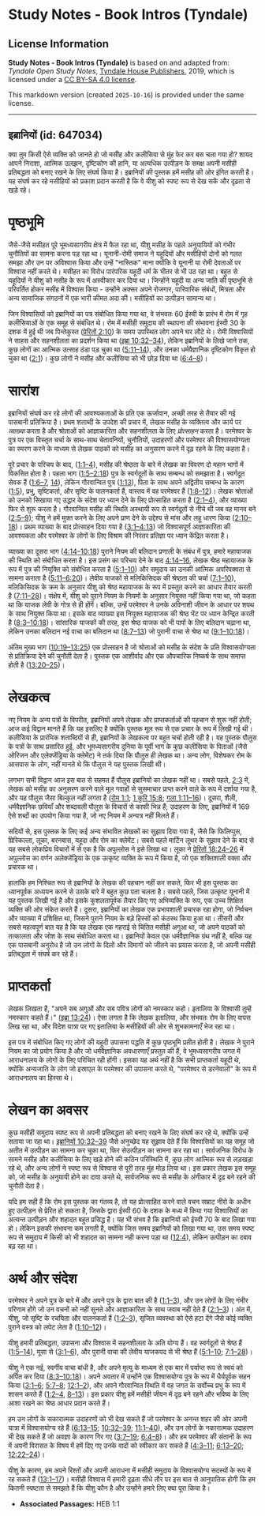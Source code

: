 # Study Notes - Book Intros (Tyndale)

## License Information

**Study Notes - Book Intros (Tyndale)** is based on and adapted from: _Tyndale Open Study Notes_, [Tyndale House Publishers](https://tyndaleopenresources.com/), 2019, which is licensed under a [CC BY-SA 4.0 license](https://creativecommons.org/licenses/by-sa/4.0/legalcode.en).

This markdown version (created `2025-10-16`) is provided under the same license.



--------------------------------

## इब्रानियों (id: 647034)

क्या तुम किसी ऐसे व्यक्ति को जानते हो जो मसीह और कलीसिया से मुंह फेर कर बस चला गया हो? शायद आपने निराशा, आत्मिक उलझन, दृष्टिकोण की हानि, या अत्यधिक उत्पीड़न के समक्ष अपनी मसीही प्रतिबद्धता को बनाए रखने के लिए संघर्ष किया है। इब्रानियों की पुस्तक हमें मसीह की ओर इंगित करती है। यह संघर्ष कर रहे मसीहियों को प्रकाश प्रदान करती है कि वे यीशु को स्पष्ट रूप से देख सकें और दृढ़ता से खड़े रहे।

पृष्ठभूमि
=========

जैसे\-जैसे मसीहत पूरे भूमध्यसागरीय क्षेत्र में फैल रहा था, यीशु मसीह के पहले अनुयायियों को गंभीर चुनौतियों का सामना करना पड़ रहा था। यूनानी\-रोमी समाज ने यहूदियों और मसीहियों दोनों को गलत समझा और उन पर अविश्वास किया और उन्हें "नास्तिक" माना क्योंकि वे यूनानी या रोमी देवताओं पर विश्वास नहीं करते थे। मसीहत का विरोध पारंपरिक यहूदी धर्म के भीतर से भी उठ रहा था। बहुत से यहूदियों ने यीशु को मसीह के रूप में अस्वीकार कर दिया था। जिन्होंने यहूदी या अन्य जाति की पृष्ठभूमि से परिवर्तित होकर मसीह में विश्वास किया \- उन्होंने अक्सर अपने रोजगार, पारिवारिक संबंधों, मित्रता और अन्य सामाजिक संगठनों में एक भारी कीमत अदा की। मसीहियों का उत्पीड़न सामान्य था।

जिन विश्वासियों को इब्रानियों का पत्र संबोधित किया गया था, वे संभवतः 60 ईस्वी के प्रारंभ में रोम में गृह कलीसियाओं के एक समूह से संबंधित थे। रोम में मसीही समुदाय की स्थापना की संभावना ईस्वी 30 के दशक में हुई थी जब पिन्तेकुस्त ([प्रेरितों 2:10](https://ref.ly/Acts2:10)) के समय उपस्थित लोग अपने घर लौटे थे। रोमी विश्वासियों ने साहस और सहनशीलता का प्रदर्शन किया था ([इब्रा 10:32–34](https://ref.ly/Heb10:32-Heb10:34)), लेकिन इब्रानियों के लिखे जाने तक, कुछ लोगों का आत्मिक उत्साह ठंडा पड़ चुका था ([5:11–14](https://ref.ly/Heb5:11-Heb5:14)), और उनका धर्मवैज्ञानिक दृष्टिकोण विकृत हो चुका था ([2:1](https://ref.ly/Heb2:1))। कुछ लोगों ने मसीह और कलीसिया को भी छोड़ दिया था ([6:4–8](https://ref.ly/Heb6:4-Heb6:8))।

सारांश
======

इब्रानियों संघर्ष कर रहे लोगों की आवश्यकताओं के प्रति एक ऊर्जावान, अच्छी तरह से तैयार की गई पासबानी प्रतिक्रिया है। प्रथम शताब्दी के उपदेश की प्रचार में, लेखक मसीह के व्यक्तित्व और कार्य पर *व्याख्या* करता है और श्रोताओं को आज्ञाकारिता और सहनशीलता के लिए *प्रोत्साहन* करता है। परमेश्वर के पुत्र पर एक विस्तृत चर्चा के साथ\-साथ चेतावनियों, चुनौतियों, उदाहरणों और परमेश्वर की विश्वासयोग्यता का स्मरण करने के माध्यम से लेखक पाठकों को मसीह का अनुसरण करने में दृढ़ रहने के लिए कहता है।

पूरे प्रचार के परिचय के बाद, ([1:1–4](https://ref.ly/Heb1:1-Heb1:4)), मसीह की श्रेष्ठता के बारे में लेखक का विवरण दो महान भागों में विकसित होता है। पहला भाग ([1:5–2:18](https://ref.ly/Heb1:5-Heb2:18)) पुत्र के स्वर्गदूतों के साथ सम्बन्ध को समझाता है। स्वर्गदूत सेवक हैं ([1:6–7](https://ref.ly/Heb1:6-Heb1:7), [14](https://ref.ly/Heb1:14)), लेकिन गौरवान्वित पुत्र ([1:13](https://ref.ly/Heb1:13)), पिता के साथ अपने अद्वितीय सम्बन्ध के कारण ([1:5](https://ref.ly/Heb1:5)), प्रभु, सृष्टिकर्ता, और सृष्टि के पालनकर्ता हैं, वास्तव में वह परमेश्वर हैं ([1:8–12](https://ref.ly/Heb1:8-Heb1:12))। लेखक श्रोताओं को उनको सिखाया गए उद्धार के संदेश पर ध्यान देने के लिए प्रोत्साहित करता है ([2:1–4](https://ref.ly/Heb2:1-Heb2:4)), और व्याख्या फिर से शुरू करता है। गौरवान्वित मसीह की स्थिति अस्थायी रूप से स्वर्गदूतों से नीचे थी जब वह मानव बने ([2:5–9](https://ref.ly/Heb2:5-Heb2:9)); यीशु ने हमें मुक्त करने के लिए अपने प्राण देने के उद्देश्य से मांस और लहू धारण किया ([2:10–18](https://ref.ly/Heb2:10-Heb2:18))। प्रथम व्याख्या के बाद प्रोत्साहन दिया गया है ([3:1–4:13](https://ref.ly/Heb3:1-Heb4:13)) जो विश्वासपूर्ण आज्ञाकारिता की आवश्यकता और परमेश्वर के लोगों के लिए विश्राम की निरंतर प्रतिज्ञा पर ध्यान केंद्रित करता है।

व्याख्या का दूसरा भाग ([4:14–10:18](https://ref.ly/Heb4:14-Heb10:18)) पुराने नियम की बलिदान प्रणाली के संबंध में पुत्र, हमारे महायाजक की स्थिति को संबोधित करता है। इस प्रसंग का परिचय देने के बाद [4:14–16](https://ref.ly/Heb4:14-Heb4:16), लेखक श्रेष्ठ महायाजक के रूप में पुत्र की नियुक्ति को संबोधित करता है ([5:1–10](https://ref.ly/Heb5:1-Heb5:10)) और समुदाय का उनकी आत्मिक अपरिपक्वता से सामना कराता है ([5:11–6:20](https://ref.ly/Heb5:11-Heb6:20))। लेवीय याजकों से मलिकिसिदक की श्रेष्ठता की चर्चा ([7:1–10](https://ref.ly/Heb7:1-Heb7:10)), मलिकिसिदक के क्रम के अनुसार यीशु को श्रेष्ठ महायाजक के रूप में प्रस्तुत करने का आधार तैयार करती है ([7:11–28](https://ref.ly/Heb7:11-Heb7:28))। संक्षेप में, यीशु को पुराने नियम के नियमों के अनुसार नियुक्त नहीं किया गया था, जो कहता था कि याजक लेवी के गोत्र से ही होंगें। बल्कि, उन्हें परमेश्वर ने उनके अविनाशी जीवन के आधार पर शपथ के साथ नियुक्त किया था। इसके बाद व्याख्या इस नियुक्त महायाजक की श्रेष्ठ भेंट पर ध्यान केन्द्रित करती है ([8:3–10:18](https://ref.ly/Heb8:3-Heb10:18))। सांसारिक याजकों की तरह, इस श्रेष्ठ याजक को भी पापों के लिए बलिदान चढ़ाना था, लेकिन उनका बलिदान नई वाचा का बलिदान था ([8:7–13](https://ref.ly/Heb8:7-Heb8:13)) जो पुरानी वाचा से श्रेष्ठ था ([9:1–10:18](https://ref.ly/Heb9:1-Heb10:18))।

अंतिम मुख्य भाग ([10:19–13:25](https://ref.ly/Heb10:19-Heb13:25)) एक प्रोत्साहन है जो श्रोताओं को मसीह के संदेश के प्रति विश्वासयोग्यता से प्रतिक्रिया देने की चुनौती देता है। पुस्तक एक आशीर्वाद और एक औपचारिक निष्कर्ष के साथ समाप्त होती है ([13:20–25](https://ref.ly/Heb13:20-Heb13:25))।

लेखकत्व
=======

नए नियम के अन्य पत्रों के विपरीत, इब्रानियों अपने लेखक और प्राप्तकर्ताओं की पहचान से शुरू नहीं होती; आज कई विद्वान मानते हैं कि यह इसलिए है क्योंकि पुस्तक मूल रूप से एक प्रचार के रूप में लिखी गई थी। कलीसिया के प्रारंभिक शताब्दियों से ही, इब्रानियों के लेखकत्व पर बहुत चर्चा होती रही है। यह पुस्तक पौलुस के पत्रों के साथ प्रसारित हुई, और भूमध्यसागरीय दुनिया के पूर्वी भाग के कुछ कलीसिया के पिताओं (जैसे ओरिजन और एलेक्जेंड्रिया के क्लेमेंट) ने तर्क दिया कि पौलुस ही लेखक था। अन्य लोग, विशेषकर रोम के आसपास के लोग, नहीं मानते थे कि पौलुस ने यह पुस्तक लिखी थी।

लगभग सभी विद्वान आज इस बात से सहमत हैं पौलुस इब्रानियों का लेखक नहीं था। सबसे पहले, [2:3](https://ref.ly/Heb2:3) में, लेखक को मसीह का अनुसरण करने वाले मूल गवाहों से सुसमाचार प्राप्त करने वाले के रूप में दर्शाया गया है, और यह पौलुस जैसा बिल्कुल नहीं लगता है ([रोम 1:1](https://ref.ly/Rom1:1); [1 कुरि 15:8](https://ref.ly/1Cor15:8); [गला 1:11–16](https://ref.ly/Gal1:11-Gal1:16))। दूसरा, शैली, धर्मवैज्ञानिक छवियाँ और शब्दावली पौलुस के विचारों से काफी भिन्न हैं; उदाहरण के लिए, इब्रानियों में 169 ऐसे शब्दों का उपयोग किया गया है, जो नए नियम में अन्यत्र नहीं मिलते हैं।

सदियों से, इस पुस्तक के लिए कई अन्य संभावित लेखकों का सुझाव दिया गया है, जैसे कि फिलिप्पुस, प्रिस्किल्ला, लूका, बरनबास, यहूदा और रोम का क्लेमेंट। सबसे पहले मार्टिन लूथर के सुझाव देने के बाद से यह सबसे लोकप्रिय विचारों में से एक है कि अपुल्लोस ने इसे लिखा था। लूका ने [प्रेरितों 18:24–26](https://ref.ly/Acts18:24-Acts18:26) में अपुल्लोस का वर्णन अलेक्जेंड्रिया के एक उत्कृष्ट व्यक्ति के रूप में किया है, जो एक शक्तिशाली वक्ता और प्रचारक था।

हालांकि हम निश्चित रूप से इब्रानियों के लेखक की पहचान नहीं कर सकते, फिर भी इस पुस्तक का ध्यानपूर्वक अध्ययन करने से उसके बारे में बहुत कुछ पता चलता है। सबसे पहले, जिस उत्कृष्ट यूनानी में यह पुस्तक लिखी गई है और इसके कुशलतापूर्वक तैयार किए गए अभिव्यक्ति के रूप, एक उच्च शिक्षित व्यक्ति की ओर संकेत करते हैं। दूसरा, इब्रानियों का लेखक एक प्रभावशाली प्रचारक रहा होगा, जो निर्वचन और व्याख्या में प्रशिक्षित था, जिसने पुराने नियम के बड़े हिस्सों को कंठस्थ किया हुआ था। तीसरी और सबसे महत्वपूर्ण बात यह है कि यह लेखक एक गहराई से चिंतित मसीही अगुआ था, जो अपने पाठकों को तत्कालता और जोश के साथ संबोधित करता था। इब्रानियों केवल एक धर्मवैज्ञानिक ग्रंथ नहीं है, बल्कि यह एक पासबानी अनुरोध है जो उन लोगों के दिलों और दिमागों को जीतने का प्रयास करता है, जो अपनी मसीही प्रतिबद्धता में संघर्ष कर रहे हैं।

प्राप्तकर्ता
============

लेखक लिखता है, "अपने सब अगुओं और सब पवित्र लोगों को नमस्कार कहो। इतालिया के विश्वासी तुम्हें नमस्कार कहते हैं।" ([इब्रा 13:24](https://ref.ly/Heb13:24))। ऐसा लगता है कि लेखक इतालिया, और संभवतः रोम के लिए वापस लिख रहा था, और विदेश यात्रा पर गए इतालिया के मसीहियों की ओर से शुभकामनाएँ भेज रहा था।

इस पत्र में संबोधित किए गए लोगों की यहूदी उपासना पद्धति में कुछ पृष्ठभूमि प्रतीत होती है। लेखक ने पुराने नियम का जो प्रयोग किया है और जो धर्मवैज्ञानिक अवधारणाएँ प्रस्तुत की हैं, वे भूमध्यसागरीय जगत में आराधनालय के लोगों के लिए परिचित रही होंगी। इसका यह अर्थ नहीं है कि सभी प्राप्तकर्ता यहूदी थे, क्योंकि अन्यजाति के लोग जो इस्राएल के परमेश्वर की उपासना करते थे, "परमेश्वर से डरनेवालों" के रूप में आराधनालय का हिस्सा थे।

लेखन का अवसर
============

कुछ मसीही समुदाय स्पष्ट रूप से अपनी प्रतिबद्धता को बनाए रखने के लिए संघर्ष कर रहे थे, क्योंकि उन्हें सताया जा रहा था। [इब्रानियों 10:32–39](https://ref.ly/Heb10:32-Heb10:39) जैसे अनुच्छेद यह सुझाव देते हैं कि विश्वासियों का यह समूह जो अतीत में उत्पीड़न का सामना कर चूका था, फिर सेउत्पीड़न का सामना कर रहा था। सार्वजनिक विरोध के सामने मसीह और कलीसिया के लिए खड़े होने की कठिन परिस्थिति में, कुछ लोग आत्मिक रूप से लड़खड़ा रहे थे, और अन्य लोगों ने स्पष्ट रूप से विश्वास से पूरी तरह मुंह मोड़ लिया था। इस प्रकार लेखक इस समूह को, जो मसीह के अनुयायी होने का दावा करते थे, सार्वजनिक रूप से मसीह के अंगीकार में दृढ़ बने रहने की चुनौती देता है।

यदि हम सही हैं कि रोम इस पुस्तक का गंतव्य है, तो यह प्रोत्साहित करने वाले वचन सम्राट नीरो के अधीन हुए उत्पीड़न से प्रेरित हो सकता है, जिसके द्वारा ईस्वी 60 के दशक के मध्य में किया गया विश्वासियों का अत्यन्त उत्पीड़न और शहादत बहुत प्रसिद्ध है। यह भी संभव है कि इब्रानियों को ईस्वी 70 के बाद लिखा गया हो। लेकिन इसकी संभावना कम लगती है, क्योंकि जिस समय इब्रानियों को लिखा गया था, उस समय स्पष्ट रूप से समुदाय में किसी को भी शहादत का सामना नही करना पड़ा था ([12:4](https://ref.ly/Heb12:4)), लेकिन उत्पीड़न का दबाव बढ़ रहा था।

अर्थ और संदेश
=============

परमेश्वर ने अपने पुत्र के बारे में और अपने पुत्र के द्वारा बात की है ([1:1–3](https://ref.ly/Heb1:1-Heb1:3)), और उन लोगों के लिए गंभीर परिणाम होंगे जो उन वचनों को नहीं सुनते और आज्ञाकारिता के साथ जवाब नहीं देते हैं ([2:1–3](https://ref.ly/Heb2:1-Heb2:3))। अंत में, यीशु, जो सृष्टि के रचयिता और पालनकर्ता हैं ([1:2–3](https://ref.ly/Heb1:2-Heb1:3)), सृजित व्यवस्था को ऐसे हटा देंगे जैसे कोई व्यक्ति पुराने वस्त्र को लपेट लेता है ([1:10–12](https://ref.ly/Heb1:10-Heb1:12))।

यीशु हमारी प्रतिबद्धता, उपासना और विश्वास में सहनशीलता के अति योग्य हैं। वह स्वर्गदूतों से श्रेष्ठ हैं ([1:5–14](https://ref.ly/Heb1:5-Heb1:14)), मूसा से ([3:1–6](https://ref.ly/Heb3:1-Heb3:6)), और पुरानी वाचा की लेवीय याजकपद से भी श्रेष्ठ हैं ([5:1–10](https://ref.ly/Heb5:1-Heb5:10); [7:1–28](https://ref.ly/Heb7:1-Heb7:28))।

यीशु ने एक नई, स्वर्गीय वाचा बांधी है, और अपने मृत्यु के माध्यम से एक बार में पर्याप्त रूप से स्वयं को अर्पित कर दिया ([8:3–10:18](https://ref.ly/Heb8:3-Heb10:18))। अपने अवतार में उन्होंने एक विश्वासयोग्य पुत्र के रूप में धैर्यपूर्वक सहन किया ([3:1–6](https://ref.ly/Heb3:1-Heb3:6); [5:7–8](https://ref.ly/Heb5:7-Heb5:8); [12:1–2](https://ref.ly/Heb12:1-Heb12:2)), और अपने गौरवान्वित स्थिति में वह जगत के सर्वोच्च प्रभु के रूप में शासन करते हैं ([1:2–4](https://ref.ly/Heb1:2-Heb1:4), [8–13](https://ref.ly/Heb1:8-Heb1:13))। इस प्रकार यीशु हमें मसीही जीवन में दृढ़ बने रहने और भविष्य के लिए आशा रखने का श्रेष्ठ आधार प्रदान करते हैं।

हम उन लोगों के सकारात्मक उदाहरणों को भी देख सकते हैं जो परमेश्वर के अनन्त शहर की ओर अपनी यात्रा में विश्वासयोग्य रहे हैं ([6:13–15](https://ref.ly/Heb6:13-Heb6:15); [10:32–39](https://ref.ly/Heb10:32-Heb10:39); [11:1–40](https://ref.ly/Heb11:1-Heb11:40)), और उन लोगों के नकारात्मक उदाहरण भी देख सकते हैं जो अवज्ञा के कारण गिर गए ([3:7–19](https://ref.ly/Heb3:7-Heb3:19); [6:4–8](https://ref.ly/Heb6:4-Heb6:8))। और हम परमेश्वर की संतानों के रूप में अपनी विरासत के विषय में हमें दिए गए उनके वादों को स्वीकार कर सकते हैं ([4:3–11](https://ref.ly/Heb4:3-Heb4:11); [6:13–20](https://ref.ly/Heb6:13-Heb6:20); [12:22–24](https://ref.ly/Heb12:22-Heb12:24))।

यीशु के कारण, हम अपने रिश्तों और अपनी आराधना में मसीही समुदाय के विश्वासयोग्य सदस्यों के रूप में रह सकते हैं ([13:1–17](https://ref.ly/Heb13:1-Heb13:17))। मसीही विश्वास में हमारी दृढ़ता सीधे तौर पर इस बात से आनुपातिक होगी कि हम कितनी स्पष्टता से समझते हैं कि यीशु कौन है और उन्होंने हमारे लिए क्या पूरा किया है।

* **Associated Passages:** HEB 1:1

